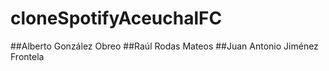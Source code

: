 # cloneSpotifyAceuchalFC
##Alberto González Obreo
##Raúl Rodas Mateos
##Juan Antonio Jiménez Frontela
